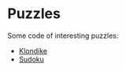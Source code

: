 # Puzzles

Some code of interesting puzzles:

* [Klondike](https://en.wikipedia.org/wiki/Klondike_solitaire)
* [Sudoku](https://en.wikipedia.org/wiki/Sudoku)
